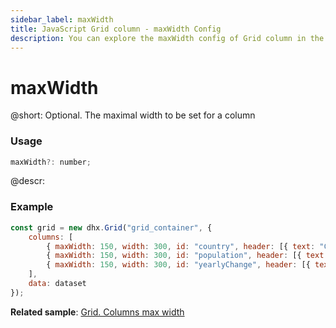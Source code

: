 ```yaml
---
sidebar_label: maxWidth
title: JavaScript Grid column - maxWidth Config 
description: You can explore the maxWidth config of Grid column in the documentation of the DHTMLX JavaScript UI library. Browse developer guides and API reference, try out code examples and live demos, and download a free 30-day evaluation version of DHTMLX Suite.
---
```


# maxWidth

@short: Optional. The maximal width to be set for a column

### Usage

~~~jsx
maxWidth?: number;
~~~

@descr:
### Example

~~~jsx
const grid = new dhx.Grid("grid_container", {
    columns: [
        { maxWidth: 150, width: 300, id: "country", header: [{ text: "Country" }] },
        { maxWidth: 150, width: 300, id: "population", header: [{ text: "Population" }]},
        { maxWidth: 150, width: 300, id: "yearlyChange", header: [{ text: "Yearly Change" }] },
    ],
    data: dataset
});
~~~

**Related sample**: [Grid. Columns max width](https://snippet.dhtmlx.com/ku3cfaux)
